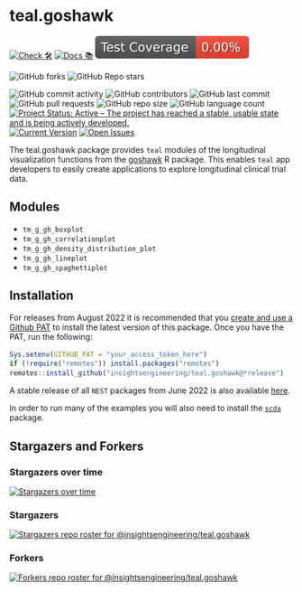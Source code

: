 # teal.goshawk

<!-- start badges -->
[![Check 🛠](https://github.com/insightsengineering/teal.goshawk/actions/workflows/check.yaml/badge.svg)](https://github.com/insightsengineering/teal.goshawk/actions/workflows/check.yaml)
[![Docs 📚](https://github.com/insightsengineering/teal.goshawk/actions/workflows/docs.yaml/badge.svg)](https://insightsengineering.github.io/teal.goshawk/)
[![Code Coverage 📔](https://raw.githubusercontent.com/insightsengineering/teal.goshawk/_xml_coverage_reports/data/main/badge.svg)](https://raw.githubusercontent.com/insightsengineering/teal.goshawk/_xml_coverage_reports/data/main/coverage.xml)

![GitHub forks](https://img.shields.io/github/forks/insightsengineering/teal.goshawk?style=social)
![GitHub Repo stars](https://img.shields.io/github/stars/insightsengineering/teal.goshawk?style=social)

![GitHub commit activity](https://img.shields.io/github/commit-activity/m/insightsengineering/teal.goshawk)
![GitHub contributors](https://img.shields.io/github/contributors/insightsengineering/teal.goshawk)
![GitHub last commit](https://img.shields.io/github/last-commit/insightsengineering/teal.goshawk)
![GitHub pull requests](https://img.shields.io/github/issues-pr/insightsengineering/teal.goshawk)
![GitHub repo size](https://img.shields.io/github/repo-size/insightsengineering/teal.goshawk)
![GitHub language count](https://img.shields.io/github/languages/count/insightsengineering/teal.goshawk)
[![Project Status: Active – The project has reached a stable, usable state and is being actively developed.](https://www.repostatus.org/badges/latest/active.svg)](https://www.repostatus.org/#active)
[![Current Version](https://img.shields.io/github/r-package/v/insightsengineering/teal.goshawk/main?color=purple\&label=package%20version)](https://github.com/insightsengineering/teal.goshawk/tree/main)
[![Open Issues](https://img.shields.io/github/issues-raw/insightsengineering/teal.goshawk?color=red\&label=open%20issues)](https://github.com/insightsengineering/teal.goshawk/issues?q=is%3Aissue+is%3Aopen+sort%3Aupdated-desc)
<!-- end badges -->

The teal.goshawk package provides `teal` modules of the longitudinal visualization functions from the [goshawk](https://insightsengineering.github.io/goshawk/) R package.
This enables `teal` app developers to easily create applications to explore longitudinal clinical trial data.

## Modules

<!-- markdownlint-disable MD007 MD030 -->
-   `tm_g_gh_boxplot`
-   `tm_g_gh_correlationplot`
-   `tm_g_gh_density_distribution_plot`
-   `tm_g_gh_lineplot`
-   `tm_g_gh_spaghettiplot`
<!-- markdownlint-enable MD007 MD030 -->

## Installation

For releases from August 2022 it is recommended that you [create and use a Github PAT](https://docs.github.com/en/github/authenticating-to-github/keeping-your-account-and-data-secure/creating-a-personal-access-token) to install the latest version of this package. Once you have the PAT, run the following:

```r
Sys.setenv(GITHUB_PAT = "your_access_token_here")
if (!require("remotes")) install.packages("remotes")
remotes::install_github("insightsengineering/teal.goshawk@*release")
```

A stable release of all `NEST` packages from June 2022 is also available [here](https://github.com/insightsengineering/depository#readme).

In order to run many of the examples you will also need to install the [`scda`](https://insightsengineering.github.io/scda/) package.

## Stargazers and Forkers

### Stargazers over time

[![Stargazers over time](https://starchart.cc/insightsengineering/teal.goshawk.svg)](https://starchart.cc/insightsengineering/teal.goshawk)

### Stargazers

[![Stargazers repo roster for @insightsengineering/teal.goshawk](https://reporoster.com/stars/insightsengineering/teal.goshawk)](https://github.com/insightsengineering/teal.goshawk/stargazers)

### Forkers

[![Forkers repo roster for @insightsengineering/teal.goshawk](https://reporoster.com/forks/insightsengineering/teal.goshawk)](https://github.com/insightsengineering/teal.goshawk/network/members)
